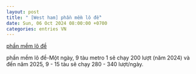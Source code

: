 ```yaml
---
layout: post
title: " [West ham] phần mềm lô đề"
date: Sun, 06 Oct 2024 08:00:00 +0700
categories: entries VN
---
```

[phần mềm lô đề](https://www.bienphong.com.vn/2024-10-05-t%C3%A0i%20x%E1%BB%89u%20t%E1%BA%B7ng%20ti%E1%BB%81n.phtm)

phần mềm lô đề-Một ngày, 9 tàu metro 1 sẽ chạy 200 lượt (năm 2024) và đến năm 2025, 9 - 15 tàu sẽ chạy 280 - 340 lượt/ngày.

